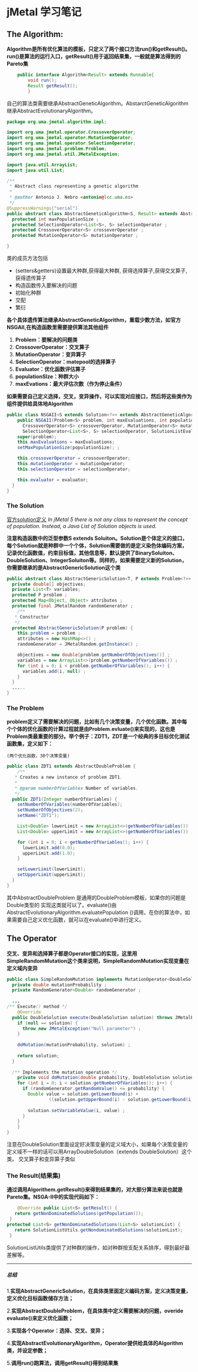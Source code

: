 # jMetal 学习笔记

## The Algorithm:
**Algorithm是所有优化算法的模板，只定义了两个接口方法run()和getResult()。run()是算法的运行入口，getResult()用于返回结果集，一般就是算法得到的Pareto集**
````java
    public interface Algorithm<Result> extends Runnable{
        void run();
        Result getResult();
        }
````

自己的算法类需要继承AbstractGeneticAlgorithm。AbstarctGeneticAlgorithm继承AbstractEvolutionaryAlgorithm。
````java
package org.uma.jmetal.algorithm.impl;

import org.uma.jmetal.operator.CrossoverOperator;
import org.uma.jmetal.operator.MutationOperator;
import org.uma.jmetal.operator.SelectionOperator;
import org.uma.jmetal.problem.Problem;
import org.uma.jmetal.util.JMetalException;

import java.util.ArrayList;
import java.util.List;

/**
 * Abstract class representing a genetic algorithm
 *
 * @author Antonio J. Nebro <antonio@lcc.uma.es>
 */
@SuppressWarnings("serial")
public abstract class AbstractGeneticAlgorithm<S, Result> extends AbstractEvolutionaryAlgorithm<S, Result> {
  protected int maxPopulationSize ;
  protected SelectionOperator<List<S>, S> selectionOperator ;
  protected CrossoverOperator<S> crossoverOperator ;
  protected MutationOperator<S> mutationOperator ;

}

````
类的成员方法包括
- (setters&getters)设置最大种群,获得最大种群, 获得选择算子,获得交叉算子,获得遗传算子
- 构造函数传入要解决的问题
- 初始化种群
- 交配
- 繁衍

**各个具体遗传算法继承AbstractGeneticAlgorithm，重载少数方法，如官方NSGAII,在构造函数里需要提供算法其他组件**

1. **Problem：要解决的问题类**
2. **CrossoverOperator：交叉算子**
3. **MutationOperator：变异算子**
4. **SelectionOperator：matepool的选择算子**
5. **Evaluator：优化函数评估算子**
6. **populationSIze：种群大小**
7. **maxEvations：最大评估次数（作为停止条件）**

**如果需要自己定义选择，交叉，变异操作，可以实现对应接口，然后将这些类作为组件提供给具体地Algorithm**
````java
public class NSGAII<S extends Solution<?>> extends AbstractGeneticAlgorithm<S, List<S>> {
    public NSGAII(Problem<S> problem, int maxEvaluations, int populationSize,
      CrossoverOperator<S> crossoverOperator, MutationOperator<S> mutationOperator,
      SelectionOperator<List<S>, S> selectionOperator, SolutionListEvaluator<S> evaluator) {
    super(problem);
    this.maxEvaluations = maxEvaluations;
    setMaxPopulationSize(populationSize); ;

    this.crossoverOperator = crossoverOperator;
    this.mutationOperator = mutationOperator;
    this.selectionOperator = selectionOperator;

    this.evaluator = evaluator;
  }
} 
````

### The Solution  
[官方solution定义](https://github.com/jMetal/jMetalDocumentation/blob/master/solution.md)
_In jMetal 5 there is not any class to represent the concept of population. Instead, a Java List of Solution objects is used._

**注意构造函数中的泛型参数S extends Soluiton。Solution是个体定义的接口，每个Solution就是种群中一个个体，Solution需要做的是定义染色体编码方案，记录优化函数值，约束目标值，其他信息等，默认提供了BinarySoluiton、DoubleSolution、IntegerSoluiton等。同样的，如果需要定义新的Solution，你需要继承的是AbstractGenericSolution这个类**
````java
public abstract class AbstractGenericSolution<T, P extends Problem<?>> implements Solution<T> {
  private double[] objectives;
  private List<T> variables;
  protected P problem ;
  protected Map<Object, Object> attributes ;
  protected final JMetalRandom randomGenerator ;
    /**
   * Constructor
   */
  protected AbstractGenericSolution(P problem) {
    this.problem = problem ;
    attributes = new HashMap<>() ;
    randomGenerator = JMetalRandom.getInstance() ;

    objectives = new double[problem.getNumberOfObjectives()] ;
    variables = new ArrayList<>(problem.getNumberOfVariables()) ;
    for (int i = 0; i < problem.getNumberOfVariables(); i++) {
      variables.add(i, null) ;
    }
  }
  .....
}
````


### The Problem

**problem定义了需要解决的问题，比如有几个决策变量，几个优化函数。其中每个个体的优化函数的计算过程就是由Problem.evluate()来实现的，这也是Problem类最重要的部分。举个例子：ZDT1，ZDT是一个经典的多目标优化测试函数集，定义如下：**

    (两个优化函数，30个决策变量)

````java
public class ZDT1 extends AbstractDoubleProblem {
    /**
   * Creates a new instance of problem ZDT1.
   *
   * @param numberOfVariables Number of variables.
   */
  public ZDT1(Integer numberOfVariables) {
    setNumberOfVariables(numberOfVariables);
    setNumberOfObjectives(2);
    setName("ZDT1");

    List<Double> lowerLimit = new ArrayList<>(getNumberOfVariables()) ;
    List<Double> upperLimit = new ArrayList<>(getNumberOfVariables()) ;

    for (int i = 0; i < getNumberOfVariables(); i++) {
      lowerLimit.add(0.0);
      upperLimit.add(1.0);
    }

    setLowerLimit(lowerLimit);
    setUpperLimit(upperLimit);
  }
}
````

其中AbstractDoubleProblem 是通用的DoubleProblem模板，如果你的问题是Double类型的
实现这类就可以了。evaluate()由AbstractEvolutionaryAlgorithm.evaluatePopulation
()调用，在你的算法中，如果需要自己定义优化函数，就可以在evaluate()中进行定义。


## The Operator

**交叉、变异和选择算子都是Operator接口的实现，这里用SimpleRandomMutation这个类来说明，SimpleRandomMutation实现变量在定义域内变异**
````java
public class SimpleRandomMutation implements MutationOperator<DoubleSolution> {  
  private double mutationProbability ;  
  private RandomGenerator<Double> randomGenerator ;  
    
  ...  
/** Execute() method */  
    @Override  
  public DoubleSolution execute(DoubleSolution solution) throws JMetalException {  
    if (null == solution) {  
      throw new JMetalException("Null parameter") ;  
    }  
  
    doMutation(mutationProbability, solution) ;  
      
    return solution;  
  }  
  
  /** Implements the mutation operation */  
    private void doMutation(double probability, DoubleSolution solution) {  
    for (int i = 0; i < solution.getNumberOfVariables(); i++) {  
      if (randomGenerator.getRandomValue() <= probability) {  
        Double value = solution.getLowerBound(i) +  
                ((solution.getUpperBound(i) - solution.getLowerBound(i)) * randomGenerator.getRandomValue()) ;  
          
        solution.setVariableValue(i, value) ;  
      }  
    }  
    }  
}  
````

注意在DoubleSolution里面设定好决策变量的定义域大小，如果每个决策变量的定义域不一样的话可以用ArrayDoubleSolution（extends DoubleSolution）这个类。
交叉算子和变异算子类似

### The Result(结果集)
**通过调用Algorithem.getResult()来得到结果集的，对大部分算法来说也就是Pareto集。NSGA-II中的实现代码如下：**
```java
    @Override public List<S> getResult() {  
   return getNonDominatedSolutions(getPopulation());  
 }  
protected List<S> getNonDominatedSolutions(List<S> solutionList) {  
   return SolutionListUtils.getNondominatedSolutions(solutionList);  
 }  
```

SolutionListUtils类提供了对种群的操作，如对种群按支配关系排序，得到最好最差解等。

---
##### 总结

1.**实现AbstractGenericSolution，在具体类里面定义编码方案，定义决策变量，定义优化目标函数储存方法；**

2.**实现AbstractDoubleProblem，在具体类中定义需要解决的问题，overide evaluate()来定义优化函数；**

3.**实现各个Operator：选择、交叉、变异；**

4.**实现AbstractEvolutionaryAlgorithm，Operator提供给具体的Algorithm类，并设定参数；**

5.**调用run()跑算法，调用getResult()得到结果集**
